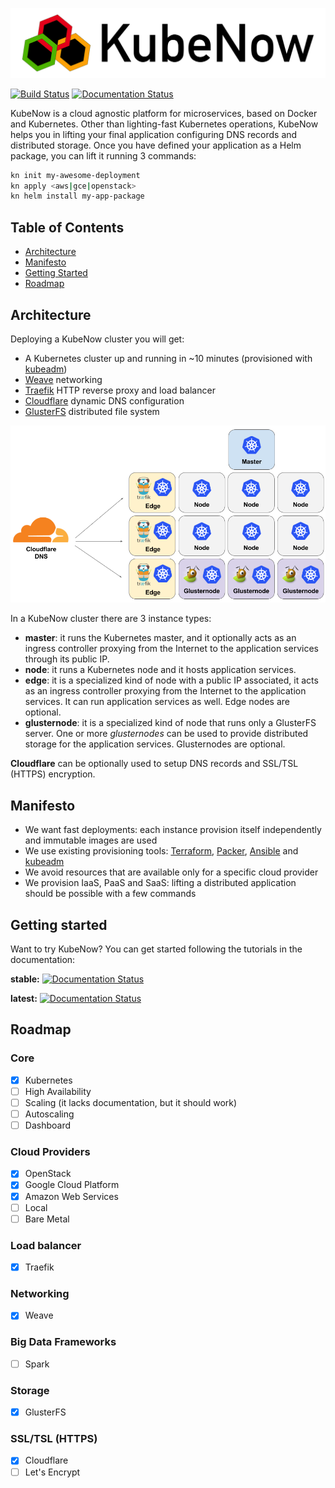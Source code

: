 ![architecture](img/logo_wide_50dpi.png)

[![Build Status](https://travis-ci.org/kubenow/KubeNow.svg?branch=master)](https://travis-ci.org/kubenow/KubeNow)
[![Documentation Status](https://readthedocs.org/projects/kubenow/badge/?version=latest)](http://kubenow.readthedocs.io/en/latest/?badge=latest)


KubeNow is a cloud agnostic platform for microservices, based on Docker and Kubernetes. Other than lighting-fast Kubernetes operations, KubeNow helps you in lifting your final application configuring DNS records and distributed storage. Once you have defined your application as a Helm package, you can lift it running 3 commands:

```bash
kn init my-awesome-deployment
kn apply <aws|gce|openstack>
kn helm install my-app-package
```

## Table of Contents

- [Architecture](#architecture)
- [Manifesto](#manifesto)
- [Getting Started](#getting-started)
- [Roadmap](#roadmap)

## Architecture
Deploying a KubeNow cluster you will get:

 - A Kubernetes cluster up and running in ~10 minutes (provisioned with [kubeadm](http://kubernetes.io/docs/getting-started-guides/kubeadm/))
 - [Weave](https://www.weave.works/) networking
 - [Traefik](https://traefik.io/) HTTP reverse proxy and load balancer
 - [Cloudflare](https://www.cloudflare.com/) dynamic DNS configuration
 - [GlusterFS](https://www.gluster.org/) distributed file system

![architecture](img/architecture.png)

In a KubeNow cluster there are 3 instance types:

- **master**: it runs the Kubernetes master, and it optionally acts as an ingress controller proxying from the Internet to the application services through its public IP.
- **node**: it runs a Kubernetes node and it hosts application services.
- **edge**: it is a specialized kind of node with a public IP associated, it acts as an ingress controller proxying from the Internet to the application services. It can run application services as well. Edge nodes are optional.
- **glusternode**: it is a specialized kind of node that runs only a GlusterFS server. One or more *glusternodes* can be used to provide distributed storage for the application services. Glusternodes are optional.

**Cloudflare** can be optionally used to setup DNS records and SSL/TSL (HTTPS) encryption.

## Manifesto

- We want fast deployments: each instance provision itself independently and immutable images are used
- We use existing provisioning tools: [Terraform](https://www.terraform.io/), [Packer](https://www.packer.io/), [Ansible](https://www.ansible.com/) and [kubeadm](http://kubernetes.io/docs/getting-started-guides/kubeadm)
- We avoid resources that are available only for a specific cloud provider
- We provision IaaS, PaaS and SaaS: lifting a distributed application should be possible with a few commands

## Getting started

Want to try KubeNow? You can get started following the tutorials in the documentation:

**stable:** [![Documentation Status](https://readthedocs.org/projects/kubenow/badge/?version=stable)](http://kubenow.readthedocs.io/en/stable/?badge=stable)

**latest:** [![Documentation Status](https://readthedocs.org/projects/kubenow/badge/?version=latest)](http://kubenow.readthedocs.io/en/latest/?badge=latest)

## Roadmap

### Core
- [x] Kubernetes
- [ ] High Availability
- [ ] Scaling (it lacks documentation, but it should work)
- [ ] Autoscaling
- [ ] Dashboard

### Cloud Providers
- [x] OpenStack
- [x] Google Cloud Platform
- [x] Amazon Web Services
- [ ] Local
- [ ] Bare Metal

### Load balancer
- [x] Traefik

### Networking
- [x] Weave

### Big Data Frameworks
- [ ] Spark

### Storage
- [x] GlusterFS

### SSL/TSL (HTTPS)
- [x] Cloudflare
- [ ] Let's Encrypt
